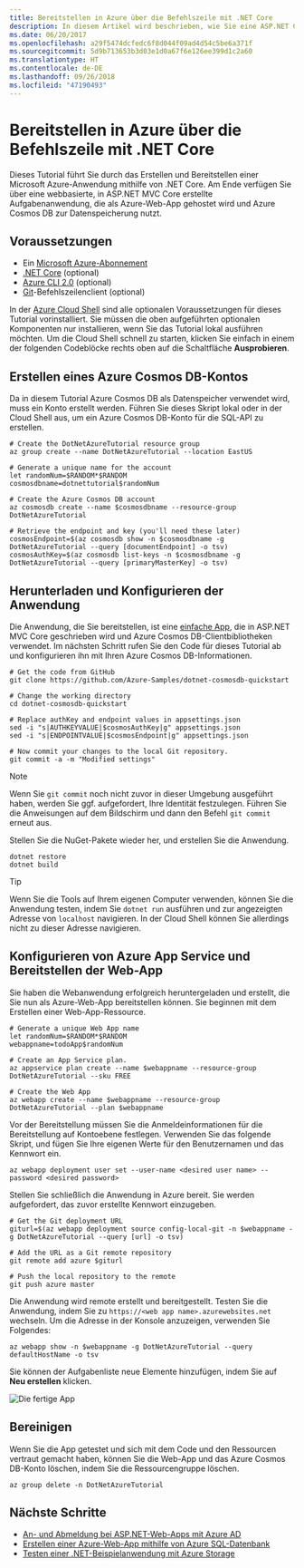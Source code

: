 ```yaml
---
title: Bereitstellen in Azure über die Befehlszeile mit .NET Core
description: In diesem Artikel wird beschrieben, wie Sie eine ASP.NET Core-Anwendung mithilfe von Befehlszeilentools in einer Azure App Service-Instanz bereitstellen.
ms.date: 06/20/2017
ms.openlocfilehash: a29f5474dcfedc6f8d044f09ad4d54c5be6a371f
ms.sourcegitcommit: 5d9b713653b3d03e1d0a67f6e126ee399d1c2a60
ms.translationtype: HT
ms.contentlocale: de-DE
ms.lasthandoff: 09/26/2018
ms.locfileid: "47190493"
---
```

# <a name="deploy-to-azure-from-the-command-line-with-net-core"></a>Bereitstellen in Azure über die Befehlszeile mit .NET Core

Dieses Tutorial führt Sie durch das Erstellen und Bereitstellen einer Microsoft Azure-Anwendung mithilfe von .NET Core.  Am Ende verfügen Sie über eine webbasierte, in ASP.NET MVC Core erstellte Aufgabenanwendung, die als Azure-Web-App gehostet wird und Azure Cosmos DB zur Datenspeicherung nutzt.

## <a name="prerequisites"></a>Voraussetzungen

* Ein [Microsoft Azure-Abonnement](https://azure.microsoft.com/free/)
* [.NET Core](https://www.microsoft.com/net/download/core) (optional)
* [Azure CLI 2.0](/cli/azure/install-az-cli2) (optional)
* [Git](https://www.git-scm.com/)-Befehlszeilenclient (optional)

In der [Azure Cloud Shell](/azure/cloud-shell/) sind alle optionalen Voraussetzungen für dieses Tutorial vorinstalliert.  Sie müssen die oben aufgeführten optionalen Komponenten nur installieren, wenn Sie das Tutorial lokal ausführen möchten.  Um die Cloud Shell schnell zu starten, klicken Sie einfach in einem der folgenden Codeblöcke rechts oben auf die Schaltfläche **Ausprobieren**.

## <a name="create-an-azure-cosmos-db-account"></a>Erstellen eines Azure Cosmos DB-Kontos

Da in diesem Tutorial Azure Cosmos DB als Datenspeicher verwendet wird, muss ein Konto erstellt werden.  Führen Sie dieses Skript lokal oder in der Cloud Shell aus, um ein Azure Cosmos DB-Konto für die SQL-API zu erstellen.

```azurecli-interactive
# Create the DotNetAzureTutorial resource group
az group create --name DotNetAzureTutorial --location EastUS

# Generate a unique name for the account
let randomNum=$RANDOM*$RANDOM
cosmosdbname=dotnettutorial$randomNum

# Create the Azure Cosmos DB account
az cosmosdb create --name $cosmosdbname --resource-group DotNetAzureTutorial

# Retrieve the endpoint and key (you'll need these later)
cosmosEndpoint=$(az cosmosdb show -n $cosmosdbname -g DotNetAzureTutorial --query [documentEndpoint] -o tsv)
cosmosAuthKey=$(az cosmosdb list-keys -n $cosmosdbname -g DotNetAzureTutorial --query [primaryMasterKey] -o tsv)

```

## <a name="download-and-configure-the-application"></a>Herunterladen und Konfigurieren der Anwendung

Die Anwendung, die Sie bereitstellen, ist eine [einfache App](https://github.com/Azure-Samples/dotnet-cosmosdb-quickstart/), die in ASP.NET MVC Core geschrieben wird und Azure Cosmos DB-Clientbibliotheken verwendet.  Im nächsten Schritt rufen Sie den Code für dieses Tutorial ab und konfigurieren ihn mit Ihren Azure Cosmos DB-Informationen.

```azurecli-interactive
# Get the code from GitHub
git clone https://github.com/Azure-Samples/dotnet-cosmosdb-quickstart

# Change the working directory
cd dotnet-cosmosdb-quickstart

# Replace authKey and endpoint values in appsettings.json
sed -i "s|AUTHKEYVALUE|$cosmosAuthKey|g" appsettings.json
sed -i "s|ENDPOINTVALUE|$cosmosEndpoint|g" appsettings.json

# Now commit your changes to the local Git repository.
git commit -a -m "Modified settings"

```

> [!NOTE]
> Wenn Sie `git commit` noch nicht zuvor in dieser Umgebung ausgeführt haben, werden Sie ggf. aufgefordert, Ihre Identität festzulegen. Führen Sie die Anweisungen auf dem Bildschirm und dann den Befehl `git commit` erneut aus.

Stellen Sie die NuGet-Pakete wieder her, und erstellen Sie die Anwendung.

```azurecli-interactive
dotnet restore
dotnet build
```

> [!TIP]
> Wenn Sie die Tools auf Ihrem eigenen Computer verwenden, können Sie die Anwendung testen, indem Sie `dotnet run` ausführen und zur angezeigten Adresse von `localhost` navigieren.  In der Cloud Shell können Sie allerdings nicht zu dieser Adresse navigieren.  

## <a name="configure-azure-app-service-and-deploy-the-web-app"></a>Konfigurieren von Azure App Service und Bereitstellen der Web-App

Sie haben die Webanwendung erfolgreich heruntergeladen und erstellt, die Sie nun als Azure-Web-App bereitstellen können.  Sie beginnen mit dem Erstellen einer Web-App-Ressource.

```azurecli-interactive
# Generate a unique Web App name
let randomNum=$RANDOM*$RANDOM
webappname=todoApp$randomNum

# Create an App Service plan.
az appservice plan create --name $webappname --resource-group DotNetAzureTutorial --sku FREE

# Create the Web App
az webapp create --name $webappname --resource-group DotNetAzureTutorial --plan $webappname

```

Vor der Bereitstellung müssen Sie die Anmeldeinformationen für die Bereitstellung auf Kontoebene festlegen.  Verwenden Sie das folgende Skript, und fügen Sie Ihre eigenen Werte für den Benutzernamen und das Kennwort ein.

```azurecli-interactive
az webapp deployment user set --user-name <desired user name> --password <desired password>
```

Stellen Sie schließlich die Anwendung in Azure bereit.  Sie werden aufgefordert, das zuvor erstellte Kennwort einzugeben.

```azurecli-interactive
# Get the Git deployment URL
giturl=$(az webapp deployment source config-local-git -n $webappname -g DotNetAzureTutorial --query [url] -o tsv)

# Add the URL as a Git remote repository
git remote add azure $giturl

# Push the local repository to the remote
git push azure master
```

Die Anwendung wird remote erstellt und bereitgestellt.  Testen Sie die Anwendung, indem Sie zu `https://<web app name>.azurewebsites.net` wechseln.  Um die Adresse in der Konsole anzuzeigen, verwenden Sie Folgendes:

```azurecli-interactive
az webapp show -n $webappname -g DotNetAzureTutorial --query defaultHostName -o tsv
```

Sie können der Aufgabenliste neue Elemente hinzufügen, indem Sie auf **Neu erstellen** klicken.

![Die fertige App](./media/dotnet-quickstart/todo.png)

## <a name="clean-up"></a>Bereinigen

Wenn Sie die App getestet und sich mit dem Code und den Ressourcen vertraut gemacht haben, können Sie die Web-App und das Azure Cosmos DB-Konto löschen, indem Sie die Ressourcengruppe löschen.

```azurecli-interactive
az group delete -n DotNetAzureTutorial
```

## <a name="next-steps"></a>Nächste Schritte

* [An- und Abmeldung bei ASP.NET-Web-Apps mit Azure AD](/azure/active-directory/develop/active-directory-devquickstarts-webapp-dotnet)
* [Erstellen einer Azure-Web-App mithilfe von Azure SQL-Datenbank](/azure/app-service-web/web-sites-dotnet-get-started)
* [Testen einer .NET-Beispielanwendung mit Azure Storage](/azure/storage/storage-samples-dotnet)


